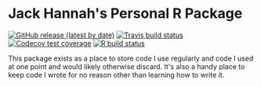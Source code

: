 # Jack Hannah's Personal R Package

<!-- badges: start -->
[![GitHub release (latest by
date)](https://img.shields.io/github/v/release/jackhannah95/jafun)](https://github.com/jackhannah95/jafun/releases/latest)
[![Travis build status](https://travis-ci.com/jackhannah95/jafun.svg?branch=master)](https://travis-ci.com/jackhannah95/jafun)
[![Codecov test coverage](https://codecov.io/gh/jackhannah95/jafun/branch/master/graph/badge.svg)](https://codecov.io/gh/jackhannah95/jafun?branch=master)
[![R build status](https://github.com/jackhannah95/jafun/workflows/R-CMD-check/badge.svg)](https://github.com/jackhannah95/jafun/actions)
<!-- badges: end -->

This package exists as a place to store code I use regularly and code I used at one point and would likely otherwise discard. It's also a handy place to keep code I wrote for no reason other than learning how to write it.
